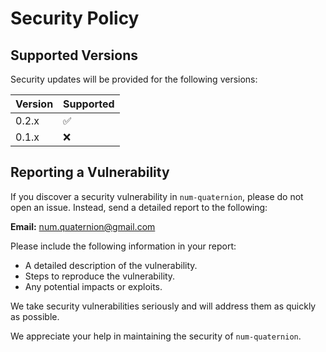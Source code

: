 # Security Policy

## Supported Versions

Security updates will be provided for the following versions:

| Version | Supported          |
| ------- | ------------------ |
| 0.2.x   | :white_check_mark: |
| 0.1.x   | :x:                |

## Reporting a Vulnerability

If you discover a security vulnerability in `num-quaternion`, please do not
open an issue. Instead, send a detailed report to the following:

**Email:** [num.quaternion@gmail.com](mailto:num.quaternion@gmail.com)

Please include the following information in your report:

- A detailed description of the vulnerability.
- Steps to reproduce the vulnerability.
- Any potential impacts or exploits.

We take security vulnerabilities seriously and will address them as quickly as possible.

We appreciate your help in maintaining the security of `num-quaternion`.
